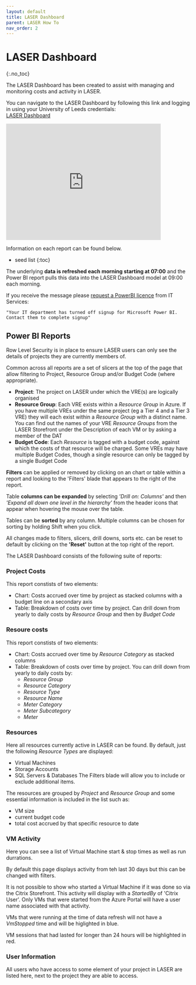 ```yaml
---
layout: default
title: LASER Dashboard
parent: LASER How To
nav_order: 2
---
```


# LASER Dashboard
{:.no_toc}

The LASER Dashboard has been created to assist with managing and monitoring costs and activity in LASER.  

You can navigate to the LASER Dashboard by following this link and logging in using your University of Leeds credentials:  
[LASER Dashboard](https://app.powerbi.com/Redirect?action=OpenApp&appId=38c333ec-3a1d-4b9f-8fdc-3b719c3f0055&ctid=bdeaeda8-c81d-45ce-863e-5232a535b7cb)  

<iframe width="420" height="315" src="https://youtube.com/embed/B6GxbitK2A0" frameborder="0" allowfullscreen></iframe>  

Information on each report can be found below.  

* seed list
{:toc}

The underlying **data is refreshed each morning starting at 07:00** and the Power BI report pulls this data into the LASER Dashboard model at 09:00 each morning. 

If you receive the message please [request a PowerBI licence](https://it.leeds.ac.uk/it?id=sc_cat_item&sys_id=8a89d8031b2ff010d530eb53b24bcbc9) from IT Services:  

	"Your IT department has turned off signup for Microsoft Power BI. Contact them to complete signup"  

## Power BI Reports

Row Level Security is in place to ensure LASER users can only see the details of projects they are currently members of. 

Common across all reports are a set of slicers at the top of the page that allow filtering to Project, Resource Group and/or Budget Code (where appropriate). 
- **Project**: The project on LASER under which the VRE(s) are logically organised  
- **Resource Group**: Each VRE exists within a _Resource Group_ in Azure. If you have multiple VREs under the same project (eg a Tier 4 and a Tier 3 VRE) they will each exist within a _Resource Group_ with a distinct name. You can find out the names of your VRE _Resource Groups_ from the LASER Storefront under the Description of each VM or by asking a member of the DAT  
- **Budget Code**: Each _Resource_ is tagged with a budget code, against which the costs of that resource will be charged. Some VREs may have multiple Budget Codes, though a single resource can only be tagged by a single Budget Code  

**Filters** can be applied or removed by clicking on an chart or table within a report and looking to the 'Filters' blade that appears to the right of the report.  

Table **columns can be expanded** by selecting _'Drill on: Columns'_ and then _'Expand all down one level in the hierarchy'_ from the header icons that appear when hovering the mouse over the table.  

Tables can be **sorted** by any column. Multiple columns can be chosen for sorting by holding Shift when you click.  

All changes made to filters, slicers, drill downs, sorts etc. can be reset to default by clicking on the **'Reset'** button at the top right of the report.  

The LASER Dashboard consists of the following suite of reports:  

### Project Costs  
This report constists of two elements:
- Chart: Costs accrued over time by project as stacked columns with a budget line on a secondary axis  
- Table: Breakdown of costs over time by project. Can drill down from yearly to daily costs by _Resource Group_ and then by _Budget Code_  

### Resoure costs  
This report constists of two elements:
- Chart: Costs accrued over time by _Resource Category_ as stacked columns
- Table: Breakdown of costs over time by project. You can drill down from yearly to daily costs by:  
    - _Resource Group_
    - _Resource Category_
    - _Resource Type_
    - _Resource Name_
    - _Meter Category_
    - _Meter Subcategory_
    - _Meter_

### Resources  
Here all resources currently active in LASER can be found. By default, just the following _Resource Types_ are displayed:  
- Virtual Machines
- Storage Accounts
- SQL Servers & Databases
The Filters blade will allow you to include or exclude additional items.  

The resources are grouped by _Project_ and _Resource Group_ and some essential information is included in the list such as:  
- VM size  
- current budget code  
- total cost accrued by that specific resource to date  

### VM Activity  
Here you can see a list of Virtual Machine start & stop times as well as run durrations.  

By default this page displays activity from teh last 30 days but this can be changed with filters.  

It is not possible to show who started a Virtual Machine if it was done so via the Citrix Storefront. This activity will display with a _StartedBy_ of 'Citrix User'. Only VMs that were started from the Azure Portal will have a user name associated with that activity.  

VMs that were running at the time of data refresh will not have a _VmStopped_ time and will be higlighted in blue.  

VM sessions that had lasted for longer than 24 hours will be highlighted in red.  

### User Information  
All users who have access to some element of your project in LASER are listed here, next to the project they are able to access.  
